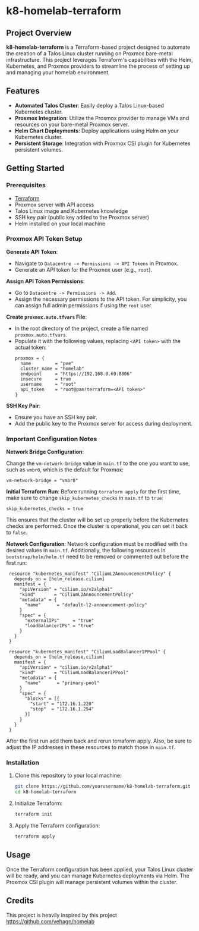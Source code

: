 
# k8-homelab-terraform

## Project Overview

**k8-homelab-terraform** is a Terraform-based project designed to automate the creation of a Talos Linux cluster running on Proxmox bare-metal infrastructure. This project leverages Terraform's capabilities with the Helm, Kubernetes, and Proxmox providers to streamline the process of setting up and managing your homelab environment.

## Features

- **Automated Talos Cluster**: Easily deploy a Talos Linux-based Kubernetes cluster.
- **Proxmox Integration**: Utilize the Proxmox provider to manage VMs and resources on your bare-metal Proxmox server.
- **Helm Chart Deployments**: Deploy applications using Helm on your Kubernetes cluster.
- **Persistent Storage**: Integration with Proxmox CSI plugin for Kubernetes persistent volumes.

## Getting Started

### Prerequisites

- [Terraform](https://www.terraform.io/downloads)
- Proxmox server with API access
- Talos Linux image and Kubernetes knowledge
- SSH key pair (public key added to the Proxmox server)
- Helm installed on your local machine

### Proxmox API Token Setup

**Generate API Token**: 
   - Navigate to `Datacentre -> Permissions -> API Tokens` in Proxmox.
   - Generate an API token for the Proxmox user (e.g., `root`).

**Assign API Token Permissions**:
   - Go to `Datacentre -> Permissions -> Add`.
   - Assign the necessary permissions to the API token. For simplicity, you can assign full admin permissions if using the `root` user.

**Create `proxmox.auto.tfvars` File**:
   - In the root directory of the project, create a file named `proxmox.auto.tfvars`.
   - Populate it with the following values, replacing `<API token>` with the actual token:
     ```hcl
     proxmox = {
       name         = "pve"
       cluster_name = "homelab"
       endpoint     = "https://192.168.0.69:8006"
       insecure     = true
       username     = "root"
       api_token    = "root@pam!terraform=<API token>"
     }

**SSH Key Pair**:
   - Ensure you have an SSH key pair.
   - Add the public key to the Proxmox server for access during deployment.

### Important Configuration Notes
 
**Network Bridge Configuration**:

   Change the `vm-network-bridge` value in `main.tf`  to the one you want to use, such as `vmbr0`, which is the default for Proxmox:
   ```hcl
   vm-network-bridge = "vmbr0"
   ```

**Initial Terraform Run**:
   Before running `terraform apply` for the first time, make sure to change `skip_kubernetes_checks` in `main.tf` to `true`:
   ```hcl
   skip_kubernetes_checks = true
   ```
   This ensures that the cluster will be set up properly before the Kubernetes checks are performed. Once the cluster is operational, you can set it back to `false`.

**Network Configuration**:
   Network configuration must be modified with the desired values in `main.tf`. Additionally, the following resources in `bootstrap/helm/helm.tf` need to be removed or commented out before the first run:
   ```hcl
    resource "kubernetes_manifest" "CiliumL2AnnouncementPolicy" {
      depends_on = [helm_release.cilium]
      manifest = {
        "apiVersion" = "cilium.io/v2alpha1"
        "kind"       = "CiliumL2AnnouncementPolicy"
        "metadata" = {
          "name"      = "default-l2-announcement-policy"
        }
        "spec" = {
          "externalIPs"     = "true"
          "loadBalancerIPs" = "true"
        }
      }
    }

    resource "kubernetes_manifest" "CiliumLoadBalancerIPPool" {
      depends_on = [helm_release.cilium]
      manifest = {
        "apiVersion" = "cilium.io/v2alpha1"
        "kind"       = "CiliumLoadBalancerIPPool"
        "metadata" = {
          "name"      = "primary-pool"
        }
        "spec" = {
          "blocks" = [{
            "start" = "172.16.1.220"
            "stop"  = "172.16.1.254"
          }]
        }
      }
    }
   ```
   After the first run add them back and rerun terraform apply. Also, be sure to adjust the IP addresses in these resources to match those in `main.tf`.

### Installation

1. Clone this repository to your local machine:
   ```bash
   git clone https://github.com/yourusername/k8-homelab-terraform.git
   cd k8-homelab-terraform
   ```

2. Initialize Terraform:
   ```bash
   terraform init
   ```

3. Apply the Terraform configuration:
   ```bash
   terraform apply
   ```

## Usage

Once the Terraform configuration has been applied, your Talos Linux cluster will be ready, and you can manage Kubernetes deployments via Helm. The Proxmox CSI plugin will manage persistent volumes within the cluster.

## Credits
This project is heavily inspired by this project https://github.com/vehagn/homelab